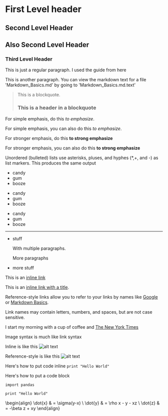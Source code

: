First Level header
====================

Second Level Header
-------------------

## Also Second Level Header

### Third Level Header

This is just a regular paragraph.  I used the guide from here

This is another paragraph.  You can view the markdown text for a file 'Markdown_Basics.md' by going to 'Markdown_Basics.md.text'

> This is a blockquote.
> 
> ### This is a header in a blockquote

For simple emphasis, do this *to emphasize*.

For simple emphasis, you can also do this _to emphasize_.

For stronger emphasis, do this **to strong emphasize**

For stronger emphasis, you can also do this __to strong emphasize__

Unordered (bulleted) lists use asterisks, pluses, and hyphes (*,+, and -) as list markers.  This produces the same output

* candy
* gum
* booze

+ candy
+ gum
+ booze

- candy
- gum
- booze

***

* stuff
    
  With multiple paragraphs.
  
  More paragraphs
* more stuff

This is an [inline link](http://jobwaffle.com)

This is an [inline link with a title](http://jobwaffle.com "With a Title").

Reference-style links allow you to refer to your links by names like [Google][1] or [Markdown Basics][2].

[1]: http://google.com    "Google"
[2]: https://daringfireball.net/projects/markdown/basics  "Markdown Basics"

Link names may contain letters, numbers, and spaces, but are not case sensitive.

I start my morning with a cup of coffee and [The New York Times][NY Times]

[ny times]: http://www.nytimes.com

Image syntax is much like link syntax

Inline is like this ![alt text](http://commons.wikimedia.org/wiki/File:Google.png "Title")

Reference-style is like this ![alt text][myid]

[myid]: http://commons.wikimedia.org/wiki/File:Google.png "Title"

Here's how to put code inline `print "Hello World"`

Here's how to put a code block

    import pandas
    
    print "Hello World"

<!-- This is a comment; the below might not render -->


\begin{align} 
\dot{x} & = \sigma(y-x) \\ \dot{y} & = \rho x - y - xz \\ \dot{z} & = -\beta z + xy 
\end{align}

